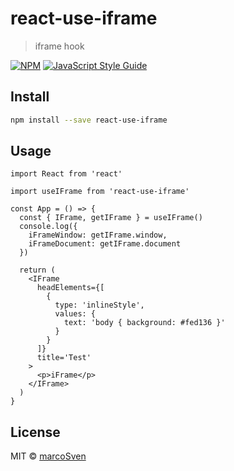 # react-use-iframe

> iframe hook

[![NPM](https://img.shields.io/npm/v/react-use-iframe.svg)](https://www.npmjs.com/package/react-use-iframe) [![JavaScript Style Guide](https://img.shields.io/badge/code_style-standard-brightgreen.svg)](https://standardjs.com)

## Install

```bash
npm install --save react-use-iframe
```

## Usage

```tsx
import React from 'react'

import useIFrame from 'react-use-iframe'

const App = () => {
  const { IFrame, getIFrame } = useIFrame()
  console.log({
    iFrameWindow: getIFrame.window,
    iFrameDocument: getIFrame.document
  })

  return (
    <IFrame
      headElements={[
        {
          type: 'inlineStyle',
          values: {
            text: 'body { background: #fed136 }'
          }
        }
      ]}
      title='Test'
    >
      <p>iFrame</p>
    </IFrame>
  )
}
```

## License

MIT © [marcoSven](https://github.com/marcoSven)
